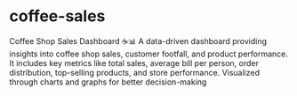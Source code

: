 # coffee-sales
Coffee Shop Sales Dashboard ☕📊  A data-driven dashboard providing insights into coffee shop sales, customer footfall, and product performance. It includes key metrics like total sales, average bill per person, order distribution, top-selling products, and store performance. Visualized through charts and graphs for better decision-making

